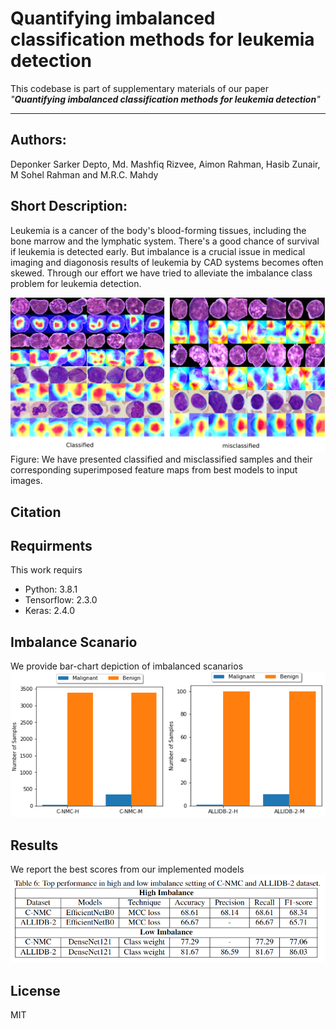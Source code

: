 # Quantifying imbalanced classification methods for leukemia detection 

This codebase is part of supplementary materials of our paper *"__Quantifying imbalanced classification methods for leukemia detection__"*
***
## Authors: 
Deponker Sarker Depto, Md. Mashfiq Rizvee, Aimon Rahman, Hasib Zunair, M Sohel Rahman and M.R.C. Mahdy

## Short Description: 
Leukemia is a cancer of the body's blood-forming tissues, including the bone marrow and the lymphatic system. There's a good chance of survival if leukemia is detected early. But imbalance is a crucial issue in medical imaging and diagonosis results of leukemia by CAD systems becomes often skewed. Through our effort we have tried to alleviate the imbalance class problem for leukemia detection.

<img src="media/New Project.png" width="">
Figure: We have presented classified and misclassified samples and their corresponding superimposed feature maps from best models to input images.

## Citation


## Requirments
This work requirs
- Python:     3.8.1
- Tensorflow: 2.3.0
- Keras:      2.4.0

## Imbalance Scanario
We provide bar-chart depiction of imbalanced scanarios
![Imbalance scanario](media/bar-char-imbl.png)


## Results
We report the best scores from our implemented models
![Results of best models](media/results.png)

## License
MIT
